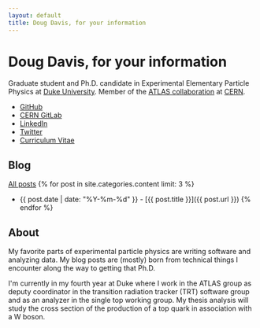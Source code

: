 ```yaml
---
layout: default
title: Doug Davis, for your information
---
```


# Doug Davis, for your information

Graduate student and Ph.D. candidate in Experimental Elementary
Particle Physics at [Duke University](https://www.duke.edu/). Member
of the [ATLAS collaboration](https://atlas.cern/) at
[CERN](https://home.cern/).

- <i class="fa fa-github" aria-hidden="true"></i> [GitHub](https://github.com/drdavis)
- <i class="fa fa-gitlab" aria-hidden="true"></i> [CERN GitLab](https://gitlab.cern.ch/ddavis)
- <i class="fa fa-linkedin" aria-hidden="true"></i> [LinkedIn](https://www.linkedin.com/in/douglasrdavis)
- <i class="fa fa-twitter" aria-hidden="true"></i> [Twitter](https://twitter.com/_ddavis_)
- <i class="fa fa-file-pdf-o" aria-hidden="true"></i> [Curriculum Vitae](/assets/pdf/cv.pdf)

## Blog

[All posts](/blog.html)
{% for post in site.categories.content limit: 3 %}
- {{ post.date | date: "%Y-%m-%d" }} - [{{ post.title }}]({{ post.url }}) {% endfor %}

## About

My favorite parts of experimental particle physics are writing
software and analyzing data. My blog posts are (mostly) born from
technical things I encounter along the way to getting that Ph.D.

I'm currently in my fourth year at Duke where I work in the ATLAS
group as deputy coordinator in the transition radiation tracker (TRT)
software group and as an analyzer in the single top working group.  My
thesis analysis will study the cross section of the production of a
top quark in association with a W boson.
